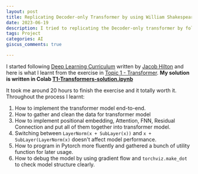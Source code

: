 ```yaml
---
layout: post
title: Replicating Decoder-only Transformer by using William Shakespeare Corpus
date: 2023-06-19
description: I tried to replicating the Decoder-only transformer by following "Attention is all you need" paper and trained it on William Shakespeare's work.
tags: Project
categories: AI
giscus_comments: true

---
```


I started following [Deep Learning Curriculum](https://github.com/jacobhilton/deep_learning_curriculum/tree/master) written by [Jacob Hilton](https://www.jacobh.co.uk/) and here is what I learnt from the exercise in [Topic 1 - Transformer](https://github.com/jacobhilton/deep_learning_curriculum/blob/master/1-Transformers.md). **My solution is written in Colab [T1-Transformers-solution.ipynb](https://colab.research.google.com/drive/18oP7mmz6sgC3pUembsOLdS6jSwlVbmIv?usp=sharing)**

It took me around 20 hours to finish the exercise and it totally worth it. Throughout the process I learnt:
1. How to implement the transformer model end-to-end.
2. How to gather and clean the data for transformer model
3. How to implement positional embedding, Attention, FNN, Residual Connection and put all of them together into transformer model.
4. Switching between `LayerNorm(x + SubLayer(x))` and `x + SubLayer(LayerNorm(x)` doesn't affect model performance.
5. How to program in Pytorch more fluently and gathered a bunch of utility function for later usage.
6. How to debug the model by using gradient flow and `torchviz.make_dot` to check model structure clearly.
